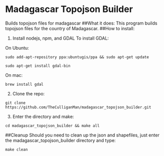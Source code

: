 # Madagascar Topojson Builder
Builds topojson files for madagascar
##What it does:
This program builds topojson files for the country of Madagascar.
##How to install:
 1. Install nodejs, npm, and GDAL
  To install GDAL:
  
  On Ubuntu:
  
  ```sudo add-apt-repository ppa:ubuntugis/ppa && sudo apt-get update```
  
  ```sudo apt-get install gdal-bin```
  
  On mac:
  
  ```brew install gdal```
  
  
 2. Clone the repo:
 ```
 git clone https://github.com/TheCulliganMan/madagascar_topojson_builder.git
 ```
 
 3. Enter the directory and make:
 ```
 cd madagascar_topojson_builder && make all
 ```
 
##Cleanup
Should you need to clean up the json and shapefiles, just enter the madagascar_topojson_builder directory and type:
```
make clean
```
